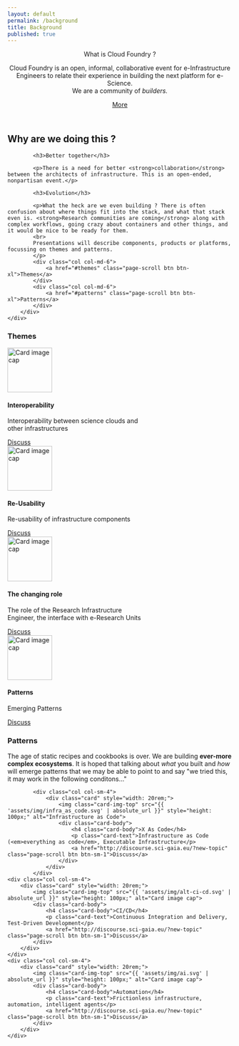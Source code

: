 ```yaml
---
layout: default
permalink: /background
title: Background
published: true
---
```


<header>
    <div class="container">
        <div class="intro-text">
            <div class="intro-heading">
             What is Cloud Foundry ?
            </div> <!-- intro-heading -->
            <p>Cloud Foundry is an open, informal, collaborative event for e-Infrastructure Engineers to relate their experience in building the next platform for e-Science. <br>
            We are a community of <em>builders.</em></p>
            <a href="#more" class="page-scroll btn btn-xl">More</a>
        </div>
    </div> <!-- container-->
</header>

<section id="more">
    <div class="container">
        <div class="row">
            <h2 class="intro-text">Why are we doing this ?</h2>

            <h3>Better together</h3>

            <p>There is a need for better <strong>collaboration</strong> between the architects of infrastructure. This is an open-ended, nonpartisan event.</p>

            <h3>Evolution</h3>

            <p>What the heck are we even building ? There is often confusion about where things fit into the stack, and what that stack even is. <strong>Research communities are coming</strong> along with complex workflows, going crazy about containers and other things, and it would be nice to be ready for them.
            <br>
            Presentations will describe components, products or platforms, focussing on themes and patterns.
            </p>
            <div class="col col-md-6">
                <a href="#themes" class="page-scroll btn btn-xl">Themes</a>
            </div>
            <div class="col col-md-6">
                <a href="#patterns" class="page-scroll btn btn-xl">Patterns</a>
            </div>
        </div>
    </div>
</section>


<section id="themes">
    <div class="container">
        <div class="row">
        <h3 class="intro-text">Themes</h3>
            <div class="col col-md-6">
                <div class="card" style="width: 20rem;">
                    <img class="card-img-top" style="height: 100px;" src="{{'assets/img/interop.svg' | absolute_url }}" alt="Card image cap">
                    <div class="card-body">
                        <h4 class="card-title">Interoperability</h4>
                        <p class="card-text">Interoperability between science clouds and other infrastructures</p>
                        <a href="http://discourse.sci-gaia.eu/?new-topic" class="page-scroll btn btn-sm-1">Discuss</a>
                    </div>
                </div>
            </div>
            <div class="col col-md-6">
                <div class="card" style="width: 20rem;">
                    <img class="card-img-top" style="height: 100px;"  src="{{'assets/img/reuse.svg' | absolute_url }} " alt="Card image cap">
                    <div class="card-body"> 
                        <h4 class="card-title">Re-Usability</h4>
                        <p class="card-text">Re-usability of infrastructure components</p>
                        <a href="http://discourse.sci-gaia.eu/?new-topic" class="page-scroll btn btn-sm-1">Discuss</a>
                    </div>
                </div>
            </div>
        </div> <!-- row -->
        <div class="row">
            <div class="col col-md-6">
                <div class="card" style="width: 20rem;">
                    <img class="card-img-top" src="{{ 'assets/img/rie.svg' | absolute_url }}" style="height: 100px;" alt="Card image cap">
                    <div class="card-body">
                        <h4 class="card-title">The changing role</h4>
                        <p class="card-text">The role of the Research Infrastructure Engineer, the interface with e-Research Units</p>
                        <a href="http://discourse.sci-gaia.eu/?new-topic" class="page-scroll btn btn-sm-1">Discuss</a>
                    </div>
                </div>
            </div>
            <div class="col col-md-6">
                <div class="card" style="width: 20rem;">
                    <img class="card-img-top" src="{{ 'assets/img/design_pattern.svg' | absolute_url }}" style="height: 100px;" alt="Card image cap">
                    <div class="card-body">
                        <h4 class="card-title">Patterns</h4>
                        <p class="card-text">Emerging Patterns</p>
                        <a href="http://discourse.sci-gaia.eu/?new-topic" class="page-scroll btn btn-sm-1">Discuss</a>
                    </div>
                </div>
            </div>
        </div> <!-- row -->
    </div>
</section>




<section id="patterns">
    <div class="container">
        <div class="row">
            <h3 class="intro-text">Patterns</h3>
            <p>The age of static recipes and cookbooks is over. We are building <strong>ever-more complex ecosystems</strong>. It is hoped that talking about <em>what</em> you built and <em>how</em> will emerge patterns that we may be able to point to and say "we tried this, it may work in the following conditons..."</p>
    
            <div class="col col-sm-4">
                <div class="card" style="width: 20rem;">
                    <img class="card-img-top" src="{{ 'assets/img/infra_as_code.svg' | absolute_url }}" style="height: 100px;" alt="Infrastructure as Code">
                    <div class="card-body">
                        <h4 class="card-body">X As Code</h4>
                        <p class="card-text">Infrastructure as Code (<em>everything as code</em>, Executable Infrastructure</p>
                        <a href="http://discourse.sci-gaia.eu/?new-topic" class="page-scroll btn btn-sm-1">Discuss</a>
                    </div>
                </div>
            </div>
    <div class="col col-sm-4">
        <div class="card" style="width: 20rem;">
            <img class="card-img-top" src="{{ 'assets/img/alt-ci-cd.svg' | absolute_url }}" style="height: 100px;" alt="Card image cap">
            <div class="card-body">
                <h4 class="card-body">CI/CD</h4>
                <p class="card-text">Continuous Integration and Delivery, Test-Driven Development</p>
                <a href="http://discourse.sci-gaia.eu/?new-topic" class="page-scroll btn btn-sm-1">Discuss</a>
            </div>
        </div>
    </div>
    <div class="col col-sm-4">
        <div class="card" style="width: 20rem;">
            <img class="card-img-top" src="{{ 'assets/img/ai.svg' | absolute_url }}" style="height: 100px;" alt="Card image cap">
            <div class="card-body">
                <h4 class="card-body">Automation</h4>
                <p class="card-text">Frictionless infrastructure, automation, intelligent agents</p>
                <a href="http://discourse.sci-gaia.eu/?new-topic" class="page-scroll btn btn-sm-1">Discuss</a>
            </div>
        </div>
    </div>
</div>
